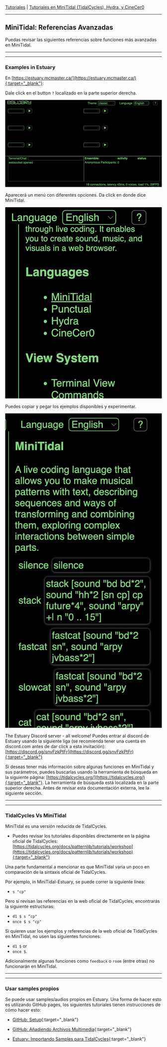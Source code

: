 
[Tutoriales](../README.md) | [Tutoriales en MiniTidal (TidalCycles), Hydra, y CineCer0](README.md)    

-------------------------------------------------------------------------------  


## MiniTidal: Referencias Avanzadas

Puedas revisar las siguientes referencias sobre funciones más avanzadas en MiniTidal.

_________________________________________________________________________________________
_________________________________________________________________________________________

### Examples in Estuary

En [https://estuary.mcmaster.ca/](https://estuary.mcmaster.ca/){:target="_blank"}:  

Dale click en el button `?` localizado en la parte superior derecha.

<img src="imgs/minitidal-09.jpg" width="600">

Aparecerá un menú con diferentes opciones. Da click en donde dice MiniTidal.

<img src="imgs/minitidal-10.jpg" width="600">

Puedes copiar y pegar los ejemplos disponibles y experimentar.

<img src="imgs/minitidal-11.jpg" width="600">

The Estuary Discord server - all welcome! Puedes entrar al discord de Estuary usando la siguiente liga (se recomienda tener una cuenta en discord.com antes de dar click a esta invitación): [https://discord.gg/snvFzkPtFr](https://discord.gg/snvFzkPtFr){:target="_blank"}    

Si deseas tener más información sobre algunas funciones en MiniTidal y sus parámetros, puedes buscarlas usando la herramienta de búsqueda en la siguiente página: [https://tidalcycles.org/](https://tidalcycles.org/){:target="_blank"}. La herramienta de búsqueda está localizada en la parte superior derecha. Antes de revisar esta documentación externa, lee la siguiente sección.

_________________________________________________________________________________________
_________________________________________________________________________________________

### TidalCycles Vs MiniTidal

MiniTidal es una versión reducida de TidalCycles.  

+ Puedes revisar los tutoriales disponibles directamente en la página oficial de TidalCycles: [https://tidalcycles.org/docs/patternlib/tutorials/workshop](https://tidalcycles.org/docs/patternlib/tutorials/workshop){:target="_blank"}  

Una parte fundamental a mencionar es que MiniTidal varia un poco en comparación de la sintaxis oficial de TidalCycles.

Por ejemplo, in MiniTidal-Estuary, se puede correr la siguiente línea:

+ `s "cp"`

Pero si revisan las referencias en la web oficial de TidalCycles, encontrarás la siguiente estructuras:

+ `d1 $ s “cp"`
+ `once $ s "cp"`

Si quieren usar los ejemplos y referencias de la web oficial de TidalCycles en MiniTidal, no usen las siguientes funciones:

+ `d1 $` or
+ `once $`.

Adicionalmente algunas funciones como `feedback` o `room` (entre otras) no funcionarán en MiniTidal.

_________________________________________________________________________________________
_________________________________________________________________________________________

### Usar samples propios

Se puede usar samples/audios propios en Estuary. Una forma de hacer esto es utilizando GitHub pages, los siguientes tutoriales tienen instrucciones de cómo hacer esto:

+ [GitHub: Setup](../GitHub-setup.md){:target="_blank"}

+ [GitHub: Añadiendo Archivos Multimedia](../GitHub-addingFiles.md){:target="_blank"}

+ [Estuary: Importando Samples para TidalCycles](../Estuary-ImportingSamples.md){:target="_blank"}
